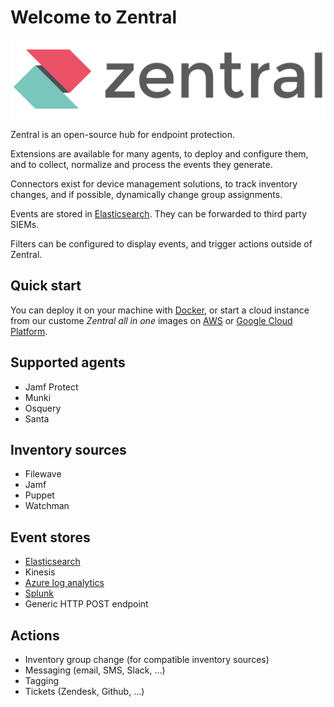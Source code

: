 # Welcome to Zentral

![Zentral](images/logo_640_160.svg)

Zentral is an open-source hub for endpoint protection.

Extensions are available for many agents, to deploy and configure them, and to collect, normalize and process the events they generate.

Connectors exist for device management solutions, to track inventory changes, and if possible, dynamically change group assignments.

Events are stored in [Elasticsearch](https://www.elastic.co/elasticsearch/). They can be forwarded to third party SIEMs.

Filters can be configured to display events, and trigger actions outside of Zentral.

## Quick start

You can deploy it on your machine with [Docker](./deployment/docker-compose), or start a cloud instance from our custome _Zentral all in one_ images on [AWS](./deployment/zaio-aws) or [Google Cloud Platform](./deployment/zaio-gcp).

## Supported agents

* Jamf Protect
* Munki
* Osquery
* Santa

## Inventory sources

* Filewave
* Jamf
* Puppet
* Watchman

## Event stores

* [Elasticsearch](https://www.elastic.co/products/elasticsearch)
* Kinesis
* [Azure log analytics](https://docs.microsoft.com/en-us/azure/azure-monitor/log-query/get-started-portal)
* [Splunk](https://www.splunk.com/en_us/software/features-comparison-chart.html)
* Generic HTTP POST endpoint

## Actions

* Inventory group change (for compatible inventory sources)
* Messaging (email, SMS, Slack, …)
* Tagging
* Tickets (Zendesk, Github, …)
